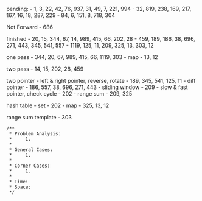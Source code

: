 pending:
    - 1, 3, 22, 42, 76, 937, 31, 49, 7, 221, 994
    - 32, 819, 238, 169, 217, 167, 16, 18, 287, 229
    - 84, 6, 151, 8, 718, 304

Not Forward
    - 686

finished
    - 20, 15, 344, 67, 14, 989, 415, 66, 202, 28
    - 459, 189, 186, 38, 696, 271, 443, 345, 541, 557
    - 1119, 125, 11, 209, 325, 13, 303, 12

one pass
    - 344, 20, 67, 989, 415, 66, 1119, 303
    - map
        - 13, 12

two pass
    - 14, 15, 202, 28, 459

two pointer
    - left & right pointer, reverse, rotate
        - 189, 345, 541, 125, 11
    - diff pointer
        - 186, 557, 38, 696, 271, 443
    - sliding window
        - 209
    - slow & fast pointer, check cycle
        - 202
    - range sum
        - 209, 325

hash table
    - set
        - 202
    - map
        - 325, 13, 12

range sum template
    - 303

    /**
     * Problem Analysis:
     *     1.
     *
     * General Cases:
     *     1.
     *
     * Corner Cases:
     *     1.
     *
     * Time:
     * Space:
     */
